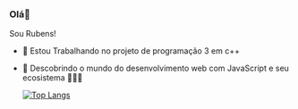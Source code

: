 ### Olá👋

Sou Rubens!

- 🔭 Estou Trabalhando no projeto de programação  3 em c++
- 🌱 Descobrindo o mundo do desenvolvimento web com JavaScript e seu ecosistema
👋👋👋

    [![Top Langs](https://github-readme-stats.vercel.app/api/top-langs?username=rubens-lavor)](https://github.com/rubens-lavor/github-readme-stats)

